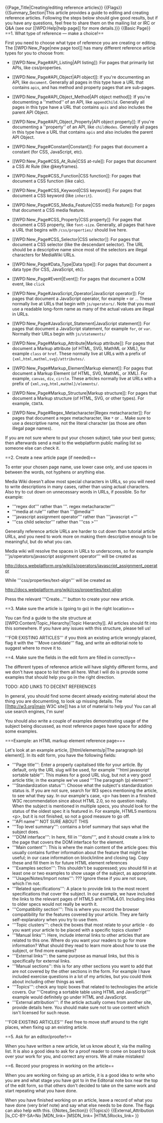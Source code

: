 {{Page_Title|Creating/editing reference articles}}
{{Flags}}
{{Summary_Section|This article provides a guide to editing and creating reference articles. Following the steps below should give good results, but if you have any questions, feel free to share them on the mailing list or IRC or Q&A (see our [[WPD:Help|help page]] for more details.)}}
{{Basic Page}}
==1. What type of reference — make a choice!==

First you need to choose what type of reference you are creating or editing. The [[WPD:New_Page|new page tool]] has many different reference article types for you to choose from:

* [[WPD:New_Page#API_Listing|API listing]]: For pages that primarily list APIs, like css/properties.
* [[WPD:New_Page#API_Object|API object]]: If you're documenting an API, like <code>document</code>. Generally all pages in this type have a URL that contains <code>apis</code>, and has method and property pages that are sub-pages.
* [[WPD:New_Page#API_Object_Method|API object method]]: If you're documenting a ''method'' of an API, like <code>appendChild</code>. Generally all pages in this type have a URL that contains <code>apis</code> and also includes the parent API Object.
* [[WPD:New_Page#API_Object_Property|API object property]]: If you're documenting a ''property'' of an API, like <code>childNodes</code>. Generally all pages in this type have a URL that contains <code>apis</code> and also includes the parent API Object.
* [[WPD:New_Page#Constant|Constant]]: For pages that document a constant (for CSS, JavaScript, etc).
* [[WPD:New_Page#CSS_At_Rule|CSS at-rule]]: For pages that document a CSS At Rule (like @keyframes).
* [[WPD:New_Page#CSS_Function|CSS function]]: For pages that document a CSS function (like calc).
* [[WPD:New_Page#CSS_Keyword|CSS keyword]]: For pages that document a CSS keyword (like <code>inherit</code>).
* [[WPD:New_Page#CSS_Media_Feature|CSS media feature]]: For pages that document a CSS media feature.

* [[WPD:New_Page#CSS_Property|CSS property]]: For pages that document a CSS property, like <code>font-size</code>. Generally, all pages that have a URL that begins with <code>/css/properties/</code> should live here.
* [[WPD:New_Page#CSS_Selector|CSS selector]]: For pages that document a CSS selector (like the descendant selector). The URL should be a descriptive name since most of the selectors are illegal characters for MediaWiki URLs.
* [[WPD:New_Page#Data_Type|Data type]]: For pages that document a data type (for CSS, JavaScript, etc).
* [[WPD:New_Page#Event|Event]]: For pages that document a DOM event, like <code>click</code>
* [[WPD:New_Page#JavaScript_Operator|JavaScript operator]]: For pages that document a JavaScript operator, for example <code>+</code> or <code>.</code>. These normally live at URLs that begin with <code>js/operators/</code>. Note that you must use a readable long-form name as many of the actual values are illegal in URLs.
* [[WPD:New_Page#JavaScript_Statement|JavaScript statement]]: For pages that document a JavaScript statement, for example <code>for</code>, or <code>var</code>. Normally their URLs begin with <code>js/statements/</code>
* [[WPD:New_Page#Markup_Attribute|Markup attribute]]: For pages that document a Markup attribute (of HTML, SVG, MathML or XML), for example <code>class</code> or <code>href</code>. These normally live at URLs with a prefix of <code>{xml,html,mathml,svg}/attributes/</code>.
* [[WPD:New_Page#Markup_Element|Markup element]]: For pages that document a Markup Element (of HTML, SVG, MathML, or XML). For example, <code>canvas</code>, <code>div</code>, <code>circle</code>. These articles normally live at URLs with a prefix of <code>{xml,svg,html,mathml}/elements/</code>.
* [[WPD:New_Page#Markup_Structure|Markup structure]]: For pages that document a Markup structure (of HTML, SVG, or other types). For example, <code>CDATA</code>.
* [[WPD:New_Page#Regex_Metacharacter|Regex metacharacter]]: For pages that document a regex metacharacter, like <code>*</code> or <code>.</code>. Make sure to use a descriptive name, not the literal character (as those are often illegal page names).

If you are not sure where to put your chosen subject, take your best guess; then afterwards send a mail to the webplatform public mailing list so someone else can check it.

==2. Create a new article page (if needed)== 

To enter your chosen page name, use lower case only, and use spaces in between the words, not hyphens or anything else.

Media Wiki doesn't allow most special characters in URLs, so you will need to write descriptions in many cases, rather than using actual characters. Also try to cut down on unnecessary words in URLs, if possible. So for example:

* '''regex dot''' rather than '''. regex metacharacter'''
* '''media at rule''' rather than '''@media'''
* '''javascript assignment operator''' rather than '''javascript ='''
* '''css child selector''' rather than '''css >'''

Generally reference article URLs are harder to cut down than tutorial article URLs, and you need to work more on making them descriptive enough to be meaningful, but do what you can.

Media wiki will resolve the spaces in URLs to underscores, so for example '''js/operators/javascript assignment operator''' will be created as 

http://docs.webplatform.org/wiki/js/operators/javascript_assignment_operator

While '''css/properties/text-align''' will be created as

http://docs.webplatform.org/wiki/css/properties/text-align

Press the relevant '''Create…''' button to create your new article.

==3. Make sure the article is (going to go) in the right location==

You can find a guide to the site structure at [[WPD:Content/Topic_Hierarchy|Topic Hierarchy]]. All articles should fit into this somewhere. If you have any issues with this structure, please tell us!

'''FOR EXISTING ARTICLES''' if you think an existing article wrongly placed, flag it with the '''Move candidate''' flag, and write an editorial note to suggest where to move it to.


==4. Make sure the fields in the edit form are filled in correctly==

The different types of reference article will have slightly different forms, and we don't have space to list them all here. What I will do is provide some examples that should help you go in the right direction.

<p class="note">TODO: ADD LINKS TO DECENT REFERENCES</p>

In general, you should find some decent already existing material about the thing you are documenting, to look up missing details. The [[http://w3.org|main W3C site]] has a lot of material to help you! You can all use search engines, I'm sure! 

You should also write a couple of examples demonstrating usage of the subject being discussed, as most reference pages have space for adding some examples.

===Example: an HTML markup element reference page===

Let's look at an example article, [[html/elements/p|The paragraph (p) element]]. In its edit form, you have the following fields:

* '''Page title''': Enter a properly capitalised title for your article. By default, only the URL slug will be used, for example '''html javascript sortable table'''. This makes for a good URL slug, but not a very good article title; in the example we've used '''The paragraph (p) element'''.
* '''Standardization status''': Choose what the subject's standardization status is. If you are not sure, search for W3 specs mentioning the article, to see what they say. In our example's case, &lt;p&gt; has been in a finished W3C recommendation since about HTML 2.0, so no question really. When the subject is mentioned in multiple specs, you should look for the status of the oldest spec it is featured in. For example, HTML5 mentions &lt;p&gt;, but it is not finished, so not a good measure to go off.
* '''API name''' NOT SURE ABOUT THIS
* '''Top level summary''': contains a brief summary that says what the subject does.
* '''DOM interface''': In here, fill in '''dom/<name of interface>''', and it should create a link to the page that covers the DOM interface for the element. 
* '''Main content''': This is where the main content of the article goes: this usually contains further information about the feature that might be useful; in our case information on block/inline and closing tag. Copy these and fill them in for future HTML element references
* '''Examples section''': This shouldn't be suppressed; you should fill in at least one or two examples to show usage of the subject, as appropriate.
* '''Usage/Notes/Import notes''': ??? Ignore these if you are not sure, which I'm not.
* '''Related specifications''': A place to provide link to the most recent specifications that cover the subject. In our example, we have included the links to the relevant pages of HTML5 and HTML4.01. Including links to older specs would not really be worth it. 
* '''Compatibility section''': This is where you record the browser compatibility for the features covered by your article. They are fairly self-explanatory when you try to use them.
* '''Topic clusters''': check the boxes that most relate to your article - do you want your article to be placed with a specific topics cluster?
* '''Manual links''': Here, include internal links to other articles that are related to this one. Where do you want your readers to go for more information? What should they read to learn more about how to use the subject, or find more examples?
* '''External links''': the same purpose as manual links, but this is specifically for external links.
* '''Manual sections'': this is for any other sections you want to add that are not covered by the other sections in the form. For example I have included exercise questions in a lot of my articles, but you could think about including other things as well.
* '''Topics''': check any topic boxes that related to technologies the article covers. Our '''Creating a sortable table using HTML and JavaScript''' example would definitely go under HTML and JavaScript.
* '''External attribution''': if the article actually comes from another site, provide details here. You should make sure not to use content which isn't licensed for such reuse.

'''FOR EXISTING ARTICLES''' Feel free to move stuff around to the right places, when fixing up an existing article.

==5. Ask for an editor/proofer!== 

When you have written a new article, let us know about it, via the mailing list. It is also a good idea to ask for a proof reader to come on board to look over your work for you, and correct any errors. We all make mistakes!

==6. Record your progress in working on the article==

When you are working on fixing up an article, it is a good idea to write who you are and what stage you have got to in the Editorial note box near the top of the edit form, so that others don't decided to take on the same work and start repeating what you have done.

When you have finished working on an article, leave a record of what you have done (very brief note) and say what else needs to be done. The flags can also help with this.
{{Notes_Section}}
{{Topics}}
{{External_Attribution
|Is_CC-BY-SA=No
|MDN_link=
|MSDN_link=
|HTML5Rocks_link=
}}